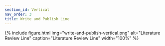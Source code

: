 ```yaml
---
section_id: Vertical
nav_order: 3
title: Write and Publish Line
---
```


{% include figure.html img="write-and-publish-vertical.png" alt="Literature Review Line" caption="Literature Review Line" width="100%" %}